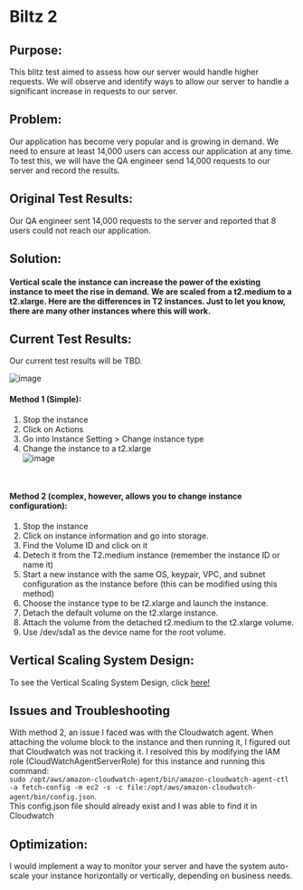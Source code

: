 # Biltz 2

## Purpose:
This blitz test aimed to assess how our server would handle higher requests. We will observe and identify ways to allow our server to handle a significant increase in requests to our server.

## Problem:
Our application has become very popular and is growing in demand. We need to ensure at least 14,000 users can access our application at any time. To test this, we will have the QA engineer send 14,000 requests to our server and record the results.

## Original Test Results:
Our QA engineer sent 14,000 requests to the server and reported that 8 users could not reach our application.

## Solution:
#### Vertical scale the instance can increase the power of the existing instance to meet the rise in demand. We are scaled from a t2.medium to a t2.xlarge. Here are the differences in T2 instances. Just to let you know, there are many other instances where this will work. <br>

## Current Test Results:
Our current test results will be TBD.

![image](https://github.com/auzhangLABS/Biltz_Test_2/assets/138344000/22b18950-6b48-4934-9042-1171c90b2bd8)

#### Method 1 (Simple):
1. Stop the instance
2. Click on Actions
3. Go into Instance Setting > Change instance type
4. Change the instance to a t2.xlarge <br>
![image](https://github.com/auzhangLABS/Biltz_Test_2/assets/138344000/3801992b-7211-48c9-b265-0a146f1fcc84)
<br>

#### Method 2 (complex, however, allows you to change instance configuration):
1. Stop the instance
2. Click on instance information and go into storage.
3. Find the Volume ID and click on it
4. Detech it from the T2.medium instance (remember the instance ID or name it)
5. Start a new instance with the same OS, keypair, VPC, and subnet configuration as the instance before (this can be modified using this method)
6. Choose the instance type to be t2.xlarge and launch the instance.
7. Detach the default volume on the t2.xlarge instance.
8. Attach the volume from the detached t2.medium to the t2.xlarge volume.
9. Use /dev/sda1 as the device name for the root volume.

## Vertical Scaling System Design:
To see the Vertical Scaling System Design, click [here!](https://github.com/auzhangLABS/Biltz_Test_2/blob/main/Biltz2_VerticalScaling.drawio.png)


## Issues and Troubleshooting
With method 2, an issue I faced was with the Cloudwatch agent. When attaching the volume block to the instance and then running it, I figured out that Cloudwatch was not tracking it. I resolved this by modifying the IAM role (CloudWatchAgentServerRole) for this instance and running this command: <br>
`sudo /opt/aws/amazon-cloudwatch-agent/bin/amazon-cloudwatch-agent-ctl -a fetch-config -m ec2 -s -c file:/opt/aws/amazon-cloudwatch-agent/bin/config.json`. <br>
This config.json file should already exist and I was able to find it in Cloudwatch

## Optimization:
I would implement a way to monitor your server and have the system auto-scale your instance horizontally or vertically, depending on business needs.
